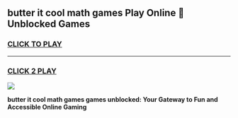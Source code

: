 
## butter it cool math games Play Online 👋 Unblocked Games
<h3>
<a href="https://news.freeplayer.one?title=butter_it_cool_math_games&ref=17CMG">CLICK TO PLAY</a></h3>
<hr>

<h3>
<a href="https://news.freeplayer.one?title=butter_it_cool_math_games&ref=17CMG">CLICK 2 PLAY</a>
  
</h3>

<a href="https://news.freeplayer.one?title=butter_it_cool_math_games&ref=17CMG/"><img src="https://clearcache.store/games.png"></a>


**butter it cool math games games unblocked: Your Gateway to Fun and Accessible Online Gaming**
